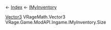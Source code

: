 ← [Index](Api-Index) ← [IMyInventory](VRage.Game.ModAPI.Ingame.IMyInventory)

[Vector3](VRageMath.Vector3) VRageMath.Vector3 VRage.Game.ModAPI.Ingame.IMyInventory.Size